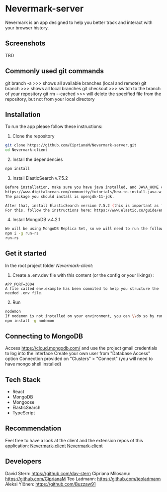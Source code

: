 # Nevermark-server

Nevermark is an app designed to help you better track and interact with your browser history.

## Screenshots

TBD

## Commonly used git commands

git branch -a >>> shows all available branches (local and remote)
git branch >>> shows all local branches
git checkout <nameOfBranch> >>> switch to the <nameOfBranch> branch of your repository
git rm --cached <nameOfFile> >>> will delete the specified file from the repository, but not from your local directory


## Installation

To run the app please follow these instructions:

1. Clone the repository
```bash
git clone https://github.com/CiprianaM/Nevermark-server.git
cd Nevermark-client
```
2. Install the dependencies
```bash
npm install
```

3. Install ElasticSearch v.7.5.2
```bash
Before installation, make sure you have java installed, and JAVA_HOME configured. A good guide \\for Linux users can be found here:
https://www.digitalocean.com/community/tutorials/how-to-install-java-with-apt-on-ubuntu-18-04
The package you should install is openjdk-11-jdk.

After that, install ElasticSearch version 7.5.2 (this is important as functionalities change significantly between versions).
For this, follow the instructions here: https://www.elastic.co/guide/en/elasticsearch/reference/current/install-elasticsearch.html
```
4. Install MongoDB v.4.2.1
```bash
We will be using MongoDB Replica Set, so we will need to run the following 2 commands:
npm i -g run-rs
run-rs
```

## Get it started
In the root project folder *Nevermark-client*:

1. Create a .env.dev file with this content (or the config or your likings) :
```
APP_PORT=3004
A file called env.example has been commited to help you structure the needed .env file.
```

2. Run
```bash
nodemon
If nodemon is not installed on your environment, you can \\do so by running the following command:
npm install -g nodemon
```
## Connecting to MongoDB
Access https://cloud.mongodb.com/ and use the project gmail credentials to log into the interface
Create your own user from "Database Access" option
Connection provided on "Clusters" > "Connect" (you will need to have mongo shell installed)


## Tech Stack
* React
* MongoDB
* Mongoose
* ElasticSearch
* TypeScript


## Recommendation
Feel free to have a look at the client and the extension repos of this application:
[Nevermark-client](https://github.com/CiprianaM/Nevermark-client.git)
[Nevermark-client](https://github.com/CiprianaM/Nevermark-extension.git)

## Developers
David Stern: https://github.com/dav-stern
Cipriana Milosanu: https://github.com/CiprianaM
Teo Ladmann: https://github.com/teoladmann
Aleksi Ylönen: https://github.com/Buzzaw91